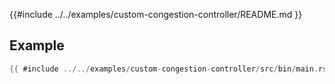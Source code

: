 
{{#include ../../examples/custom-congestion-controller/README.md }}

## Example

```rs
{{ #include ../../examples/custom-congestion-controller/src/bin/main.rs:19: }}
```